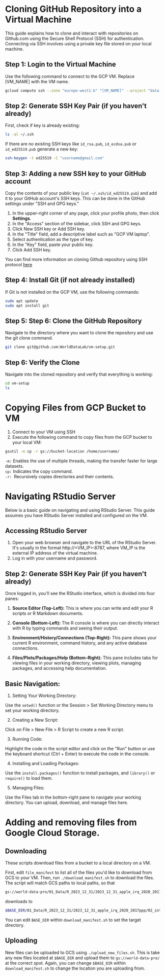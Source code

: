 # Cloning GitHub Repository into a Virtual Machine
This guide explains how to clone and interact with repositories on Github.com using the Secure Shell Protocol (SSH) for authentication. Connecting via SSH involves using a private key file stored on your local machine.

## Step 1: Login to the Virtual Machine
Use the following command to connect to the GCP VM. Replace [VM_NAME] with the VM name.

```bash
gcloud compute ssh --zone "europe-west1-b" "[VM_NAME]" --project "data-science-405316"
```

## Step 2: Generate SSH Key Pair (if you haven't already)
First, check if key is already existing:
```bash
ls -al ~/.ssh
```
If there are no existing SSH keys like `id_rsa.pub`, `id_ecdsa.pub` or `id_ed25519.pub` generate a new key:

```bash
ssh-keygen -t ed25519 -C "username@gmail.com"
```

## Step 3: Adding a new SSH key to your GitHub account
Copy the contents of your public key (`cat ~/.ssh/id_ed25519.pub`) and add it to your GitHub account's SSH keys. This can be done in the GitHub settings under "SSH and GPG keys."

1. In the upper-right corner of any page, click your profile photo, then click **Settings**.
2. In the "Access" section of the sidebar, click  SSH and GPG keys.
3. Click New SSH key or Add SSH key.
4. In the "Title" field, add a descriptive label such as "GCP VM laptop".
5. Select authentication as the type of key.
6. In the "Key" field, paste your public key.
7. Click Add SSH key.

You can find more information on cloning Github repository using SSH protocol [here](https://docs.github.com/en/authentication/connecting-to-github-with-ssh/adding-a-new-ssh-key-to-your-github-account?platform=linux&tool=webui)

## Step 4: Install Git (if not already installed)
If Git is not installed on the GCP VM, use the following commands:

```bash
sudo apt update
sudo apt install git
```

## Step 5: Step 6: Clone the GitHub Repository
Navigate to the directory where you want to clone the repository and use the git clone command.

```bash
git clone git@github.com:WorldDataLab/vm-setup.git
```

## Step 6: Verify the Clone
Navigate into the cloned repository and verify that everything is working:

```bash
cd vm-setup
ls
```


# Copying Files from GCP Bucket to VM
1. Connect to your VM using SSH
2. Execute the following command to copy files from the GCP bucket to your local VM:

```bash
gsutil -m cp -r gs://bucket-location /home/username/
```
`-m:` Enables the use of multiple threads, making the transfer faster for large datasets. \
`cp:` Indicates the copy command. \
`-r: `Recursively copies directories and their contents.

# Navigating RStudio Server
Below is a basic guide on navigating and using RStudio Server. This guide assumes you have RStudio Server installed and configured on the VM.

## Accessing RStudio Server
1. Open your web browser and navigate to the URL of the RStudio Server. It's usually in the format http://<VM_IP>:8787, where VM_IP is the external IP address of the virtual machine. 
2. Log in with your username and password.

## Step 2: Generate SSH Key Pair (if you haven't already)
Once logged in, you'll see the RStudio interface, which is divided into four panes:

1. **Source Editor (Top-Left):** This is where you can write and edit your R scripts or R Markdown documents.

2. **Console (Bottom-Left):** The R console is where you can directly interact with R by typing commands and seeing their output.

3. **Environment/History/Connections (Top-Right):** This pane shows your current R environment, command history, and any active database connections.

4. **Files/Plots/Packages/Help (Bottom-Right):** This pane includes tabs for viewing files in your working directory, viewing plots, managing packages, and accessing help documentation.


## Basic Navigation:
1. Setting Your Working Directory:

Use the `setwd()` function or the Session > Set Working Directory menu to set your working directory.

2. Creating a New Script:

Click on File > New File > R Script to create a new R script.

3. Running Code:

Highlight the code in the script editor and click on the "Run" button or use the keyboard shortcut (Ctrl + Enter) to execute the code in the console.

4. Installing and Loading Packages:

Use the `install.packages()` function to install packages, and `library()` or `require()` to load them.

5. Managing Files:

Use the Files tab in the bottom-right pane to navigate your working directory. You can upload, download, and manage files here.


# Adding and removing files from Google Cloud Storage.

## Downloading
These scripts download files from a bucket to a local directory on a VM.

First, edit `file_manifest` to list all of the files you'd like to download from GCS to your VM.  Then, run `./download_manifest.sh` to download the files.  The script will match GCS paths to local paths, so that

```bash
gs://world-data-pro/01_Data/R_2023_12_31/2023_12_31_apple_irq_2020_2017ppp/02_intermediary_data/01_012_india_survey_means.rds
```

downloads to

```bash
$BASE_DIR/01_Data/R_2023_12_31/2023_12_31_apple_irq_2020_2017ppp/02_intermediary_data/01_012_india_survey_means.rds
```

You can edit `BASE_DIR` within `download_manifest.sh` to set the target directory.

## Uploading

New files can be uploaded to GCS using `./upload_new_files.sh`.  This is take any new files located at `$BASE_DIR` and upload them to `gs://world-data-pro/` at the correct spot.  Again, you can change `$BASE_DIR` within `download_manifest.sh` to change the location you are uploading from.